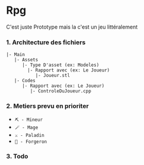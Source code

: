 # Rpg
C'est juste Prototype mais la c'est un jeu littéralement

### 1. Architecture des fichiers

```
|- Main
   |- Assets
      |- Type D'asset (ex: Modeles)
        |- Rapport avec (ex: Le Joueur)
           |- Joueur.stl
   |- Codes
      |- Rapport avec (ex: Le Joueur)
         |- ControleDuJoueur.cpp
```

### 2. Metiers prevu en prioriter

- `⛏️ - Mineur`
- `🪄 - Mage`
- `⚔️ - Paladin`
- `🔨 - Forgeron`

### 3. Todo
